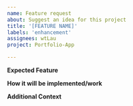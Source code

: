 ```yaml
---
name: Feature request
about: Suggest an idea for this project
title: '[FEATURE NAME]'
labels: 'enhancement'
assignees: wtLau
project: Portfolio-App

---
```


**Expected Feature**


**How it will be implemented/work**


**Additional Context**


